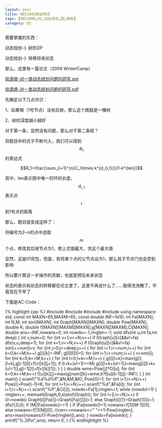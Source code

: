 ```yaml
---
layout: post
title: NOI2008奥运物流
tags: [NOI2008,OI,动态规划,图,搜索]
category: OI
---
```


需要掌握的东西：

动态规划-》树形DP

动态规划-》转移将来状态

那么，这里有一篇论文（2009 WinterCamp）

[徐源盛-对一类动态规划问题的研究.ppt](http://bcs.duapp.com/ejq-site-bin/article/noi2008/09wc/徐源盛-对一类动态规划问题的研究.ppt)

[徐源盛-对一类动态规划问题的研究.pdf](http://bcs.duapp.com/ejq-site-bin/article/noi2008/09wc/徐源盛-对一类动态规划问题的研究.pdf)

先确定以下几点共识：

1、如果根（1号节点）没有后继，那么这个图就是一棵树

2、树的深度越小越好

对于第一条，显然没有问题，那么对于第二条呢？

将题目中的式子不断代入，我们可以得到$$R_1$$的表达式

$$R_1=\frac{\sum_{i=1}^{n}C_i\times k^{d_{i,1}}}{1-k^{len}}$$

其中，len表示图中唯一的环的长度，$$d_{i,1}$$表示点$$i$$到1号点的距离

那么，题目就变成这样了：

将编号为2~n的点中选取$$m$$个点，修改其后继节点为1，使上式值最大，求这个最大值

显然，这是01背包，但是，若将某个点的父节点设为1，那么其子节点门也会受到影响

所以要计算这一步操作的贡献，也就是预估未来状态

状态的表示和状态的转移都在论文里了，这里不再说什么了……我得洗洗睡了，毕竟现在不早了

下面是AC-Code：

{% highlight cpp %}
#include <iostream>
#include <cstdio>
#include <cstring>
#include <algorithm>
using namespace std;
const int MAXN=65,MAXM=65;
const double INF=1e10;
int Fa[MAXN];
int N,M;
int son[MAXN];
int Graph[MAXN][MAXN];
double Pow[MAXN];
double K;
double f[MAXN][MAXM][MAXN],g[MAXN][MAXM],Ci[MAXN];
double ans=-INF,nowans=0;
int nowdo=-1,ringlen=-1;
void dfs(int u,int fa,int deep)
{
    int v,num=0;
    for (int v=1;v<=N;v++)
        if (Graph[u][v]&&v!=fa)
            dfs(v,u,deep+1);
    for (int v=1;v<=N;v++)
        if (Graph[u][v]&&v!=fa)
            son[++num]=v;
    for (int j=0;j<=deep;j++)
    {
        for (int i=1;i<=num;i++)
            for (int k=0;k<=M;k++)
                g[i][k]=-INF;
        g[0][0]=0;
        for (int i=1;i<=num;i++)
        {
            v=son[i];
            for (int k=0;k<=M;k++)
            {
                for (int l=0;l+k<=M;l++)
                {
                    g[i][l+k]=max(g[i][l+k],g[i-1][l]+f[v][k][j+1]);
                    if (l+k+(u!=1)<=M)
                        g[i][l+k+(u!=1)]=max(g[i][l+k+(u!=1)],g[i-1][l]+f[v][k][1]);
                }
            }
        }
        double wme=Pow[j]*Ci[u];
        for (int k=0;k<=M;k++)
            f[u][k][j]=max(g[num][k]+wme,k?f[u][k-1][j]:-INF);
    }
}
int main()
{
    scanf("%d%d%lf",&N,&M,&K);
    Pow[0]=1;
    for (int i=1;i<=N;i++)
        Pow[i]=Pow[i-1]*K;
    for (int i=1;i<=N;i++)
        scanf("%d",&Fa[i]);
    for (int i=1;i<=N;i++)
        scanf("%lf",&Ci[i]);
    nowdo=Fa[1];ringlen=1;
    while (nowdo!=1)
    {
        ringlen++;
        memset(Graph,0,sizeof(Graph));
        for (int i=2;i<=N;i++)
            if (i!=nowdo)
                Graph[i][Fa[i]]=Graph[Fa[i]][i]=1;
            else
                Graph[i][1]=Graph[1][i]=1;
        dfs(1,0,0);
        if (M||Fa[nowdo]==1)
        {
            if (Fa[nowdo]!=1)
                nowans=f[1][M-1][0];
            else
                nowans=f[1][M][0];
            //cerr<<nowans<<" "<<1-Pow[ringlen];
            ans=max(nowans/(1-Pow[ringlen]),ans);
        }
        nowdo=Fa[nowdo];
    }
    printf("%.2lf\n",ans);
    return 0;
}
{% endhighlight %}
